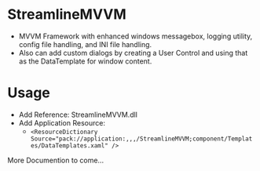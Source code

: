 # StreamlineMVVM
* MVVM Framework with enhanced windows messagebox, logging utility, config file handling, and INI file handling.
* Also can add custom dialogs by creating a User Control and using that as the DataTemplate for window content.

# Usage
* Add Reference: StreamlineMVVM.dll
* Add Application Resource:
  * `<ResourceDictionary Source="pack://application:,,,/StreamlineMVVM;component/Templates/DataTemplates.xaml" />`

More Documention to come...
